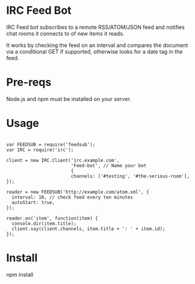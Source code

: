 # IRC Feed Bot

IRC Feed bot subscribes to a remote RSS/ATOM/JSON feed and notifies
chat rooms it connects to of new items it reads.

It works by checking the feed on an interval and compares the document
via a conditional GET if supported, otherwise looks for a date tag in
the feed.

# Pre-reqs

Node.js and npm must be installed on your server.

# Usage

```

var FEEDSUB = require('feedsub');
var IRC = require('irc');

client = new IRC.Client('irc.example.com', 
                        'Feed-bot', // Name your bot 
                        {
                        channels: ['#testing', '#the-serious-room'],
});

reader = new FEEDSUB('http://example.com/atom.xml', {
  interval: 10, // check feed every ten minutes
  autoStart: true,
});

reader.on('item', function(item) {
  console.dir(item.title);
  client.say(client.channels, item.title + ': ' + item.id);
});

```

# Install

  npm install





